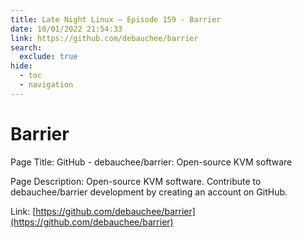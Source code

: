 ```yaml
---
title: Late Night Linux – Episode 159 - Barrier
date: 10/01/2022 21:54:33
link: https://github.com/debauchee/barrier
search:
  exclude: true
hide:
  - toc
  - navigation
---
```


# Barrier

Page Title: GitHub - debauchee/barrier: Open-source KVM software

Page Description: Open-source KVM software. Contribute to debauchee/barrier development by creating an account on GitHub. 

Link: [https://github.com/debauchee/barrier](https://github.com/debauchee/barrier)